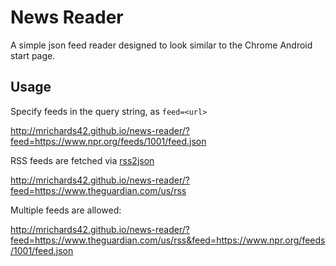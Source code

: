 # News Reader

A simple json feed reader designed to look similar to the Chrome Android start
page.

## Usage

Specify feeds in the query string, as `feed=<url>`

http://mrichards42.github.io/news-reader/?feed=https://www.npr.org/feeds/1001/feed.json

RSS feeds are fetched via [rss2json](rss2json.com)

http://mrichards42.github.io/news-reader/?feed=https://www.theguardian.com/us/rss

Multiple feeds are allowed:

http://mrichards42.github.io/news-reader/?feed=https://www.theguardian.com/us/rss&feed=https://www.npr.org/feeds/1001/feed.json
